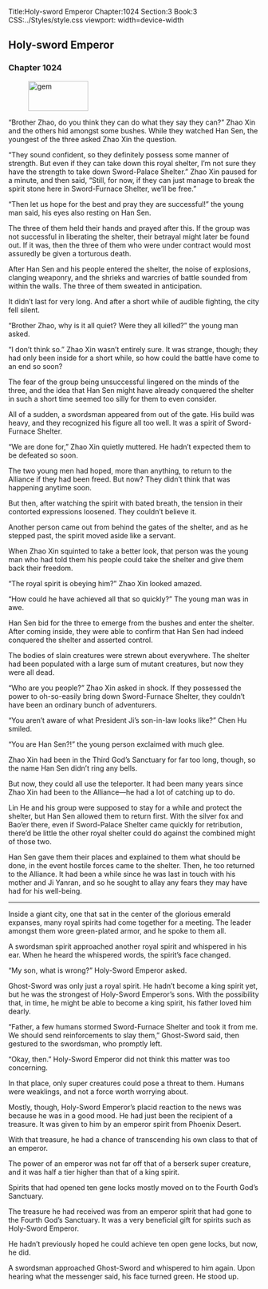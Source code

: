 Title:Holy-sword Emperor 
Chapter:1024 
Section:3 
Book:3 
CSS:../Styles/style.css 
viewport: width=device-width
  
## Holy-sword Emperor
### Chapter 1024
  
<figure>
	<img src="../Images/gem.gif" alt="gem" id="gem" width="120" height="60" />
</figure>
  

  
“Brother Zhao, do you think they can do what they say they can?” Zhao Xin and the others hid amongst some bushes. While they watched Han Sen, the youngest of the three asked Zhao Xin the question.

“They sound confident, so they definitely possess some manner of strength. But even if they can take down this royal shelter, I’m not sure they have the strength to take down Sword-Palace Shelter.” Zhao Xin paused for a minute, and then said, “Still, for now, if they can just manage to break the spirit stone here in Sword-Furnace Shelter, we’ll be free.”

“Then let us hope for the best and pray they are successful!” the young man said, his eyes also resting on Han Sen.

The three of them held their hands and prayed after this. If the group was not successful in liberating the shelter, their betrayal might later be found out. If it was, then the three of them who were under contract would most assuredly be given a torturous death.

After Han Sen and his people entered the shelter, the noise of explosions, clanging weaponry, and the shrieks and warcries of battle sounded from within the walls. The three of them sweated in anticipation.

It didn’t last for very long. And after a short while of audible fighting, the city fell silent.

“Brother Zhao, why is it all quiet? Were they all killed?” the young man asked. 

<!--( )-->

“I don’t think so.” Zhao Xin wasn’t entirely sure. It was strange, though; they had only been inside for a short while, so how could the battle have come to an end so soon?

The fear of the group being unsuccessful lingered on the minds of the three, and the idea that Han Sen might have already conquered the shelter in such a short time seemed too silly for them to even consider.

All of a sudden, a swordsman appeared from out of the gate. His build was heavy, and they recognized his figure all too well. It was a spirit of Sword-Furnace Shelter.

“We are done for,” Zhao Xin quietly muttered. He hadn’t expected them to be defeated so soon.

The two young men had hoped, more than anything, to return to the Alliance if they had been freed. But now? They didn’t think that was happening anytime soon.

But then, after watching the spirit with bated breath, the tension in their contorted expressions loosened. They couldn’t believe it.

Another person came out from behind the gates of the shelter, and as he stepped past, the spirit moved aside like a servant.

When Zhao Xin squinted to take a better look, that person was the young man who had told them his people could take the shelter and give them back their freedom.

“The royal spirit is obeying him?” Zhao Xin looked amazed.

“How could he have achieved all that so quickly?” The young man was in awe.

Han Sen bid for the three to emerge from the bushes and enter the shelter. After coming inside, they were able to confirm that Han Sen had indeed conquered the shelter and asserted control.

The bodies of slain creatures were strewn about everywhere. The shelter had been populated with a large sum of mutant creatures, but now they were all dead.

“Who are you people?” Zhao Xin asked in shock. If they possessed the power to oh-so-easily bring down Sword-Furnace Shelter, they couldn’t have been an ordinary bunch of adventurers.

“You aren’t aware of what President Ji’s son-in-law looks like?” Chen Hu smiled.

“You are Han Sen?!” the young person exclaimed with much glee.

Zhao Xin had been in the Third God’s Sanctuary for far too long, though, so the name Han Sen didn’t ring any bells.

But now, they could all use the teleporter. It had been many years since Zhao Xin had been to the Alliance—he had a lot of catching up to do.

Lin He and his group were supposed to stay for a while and protect the shelter, but Han Sen allowed them to return first. With the silver fox and Bao’er there, even if Sword-Palace Shelter came quickly for retribution, there’d be little the other royal shelter could do against the combined might of those two.

Han Sen gave them their places and explained to them what should be done, in the event hostile forces came to the shelter. Then, he too returned to the Alliance. It had been a while since he was last in touch with his mother and Ji Yanran, and so he sought to allay any fears they may have had for his well-being.

***

Inside a giant city, one that sat in the center of the glorious emerald expanses, many royal spirits had come together for a meeting. The leader amongst them wore green-plated armor, and he spoke to them all.

A swordsman spirit approached another royal spirit and whispered in his ear. When he heard the whispered words, the spirit’s face changed.

“My son, what is wrong?” Holy-Sword Emperor asked.

Ghost-Sword was only just a royal spirit. He hadn’t become a king spirit yet, but he was the strongest of Holy-Sword Emperor’s sons. With the possibility that, in time, he might be able to become a king spirit, his father loved him dearly.

“Father, a few humans stormed Sword-Furnace Shelter and took it from me. We should send reinforcements to slay them,” Ghost-Sword said, then gestured to the swordsman, who promptly left.

“Okay, then.” Holy-Sword Emperor did not think this matter was too concerning.

In that place, only super creatures could pose a threat to them. Humans were weaklings, and not a force worth worrying about.

Mostly, though, Holy-Sword Emperor’s placid reaction to the news was because he was in a good mood. He had just been the recipient of a treasure. It was given to him by an emperor spirit from Phoenix Desert.

With that treasure, he had a chance of transcending his own class to that of an emperor.

The power of an emperor was not far off that of a berserk super creature, and it was half a tier higher than that of a king spirit.

Spirits that had opened ten gene locks mostly moved on to the Fourth God’s Sanctuary.

The treasure he had received was from an emperor spirit that had gone to the Fourth God’s Sanctuary. It was a very beneficial gift for spirits such as Holy-Sword Emperor.

He hadn’t previously hoped he could achieve ten open gene locks, but now, he did.

A swordsman approached Ghost-Sword and whispered to him again. Upon hearing what the messenger said, his face turned green. He stood up.